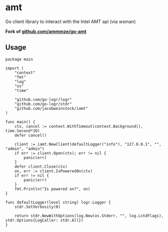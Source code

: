 # amt

Go client library to interact with the Intel AMT api (via wsman)

**Fork of [github.com/ammmze/go-amt](https://github.com/ammmze/go-amt)**

## Usage

```golang
package main

import (
	"context"
	"fmt"
	"log"
	"os"
	"time"

	"github.com/go-logr/logr"
	"github.com/go-logr/stdr"
	"github.com/jacobweinstock/iamt"
)

func main() {
	ctx, cancel := context.WithTimeout(context.Background(), time.Second*10)
	defer cancel()

	client := iamt.NewClient(defaultLogger("info"), "127.0.0.1", "", "admin", "admin")
	if err := client.Open(ctx); err != nil {
		panic(err)
	}
	defer client.Close(ctx)
	on, err := client.IsPoweredOn(ctx)
	if err != nil {
		panic(err)
	}
	fmt.Println("Is powered on?", on)
}

func defaultLogger(level string) logr.Logger {
	stdr.SetVerbosity(0)

	return stdr.NewWithOptions(log.New(os.Stderr, "", log.LstdFlags), stdr.Options{LogCaller: stdr.All})
}
```
